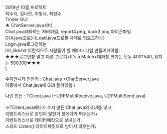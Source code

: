 2018년 10월 프로젝트\
곽수지, 김나린, 이빛나, 최성수\
Tinder GUI\
★
ChatServer.java서버\
Chat.java대화하는 자바파일, report4.png, back3.png 아이콘파일\
GUI.java고르는(Load.java프로필 차례로 업로드하는)\
Login.java로그인하는\
m1_like.txt 이런식으로 사람들이 할 때마다 파일 만들어져야함.\
★★★로그인창 말고 다른 고르기+It's a Match+대화창 크기는 모두 400*540, 위치는 500,100★★★\
\


수지언니가 만든거 : Chat.java +ChatServer.java\
이중에서 Chat.java에 GUI 들어있음.\

나린 만든 : TClient.java (+UDPMultiReceive.java, UDPMultiSend.java)\
\
=>TClient.java에다가 수지 만든 Chat.java의 GUI를 넣고.\
이벤트리스너로 본인이 말한거 창에다가 띄우는거+\
이벤트리스너로 데이터패킷으로 보내는거.\
스레드 Listen() 데이터패킷으로 받아서 띄우는거\
